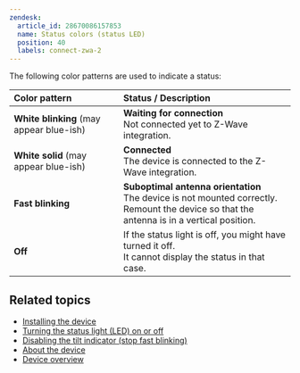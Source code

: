 ```yaml
---
zendesk:
  article_id: 28670086157853
  name: Status colors (status LED)
  position: 40
  labels: connect-zwa-2
---
```


The following color patterns are used to indicate a status:


| Color pattern  <br>                      | Status / Description <br>                                                                                                                       |
| :--------------------------------------- | :---------------------------------------------------------------------------------------------------------------------------------------------- |
| **White blinking** (may appear blue-ish) | **Waiting for connection**<br>Not connected yet to Z-Wave integration.                                                                          |
| **White solid** (may appear blue-ish)    | **Connected**<br>The device is connected to the Z-Wave integration.                                                                             |
| **Fast blinking**                        | **Suboptimal antenna orientation**<br>The device is not mounted correctly.<br>Remount the device so that the antenna is in a vertical position. |
| **Off**                                  | If the status light is off, you might have turned it off.<br>It cannot display the status in that case.                                         |

## Related topics

- [Installing the device](/hc/en-us/articles/28685750450205)
- [Turning the status light (LED) on or off](/hc/en-us/articles/29060874688285)
- [Disabling the tilt indicator (stop fast blinking)](/hc/en-us/articles/28670788982941)
- [About the device](/hc/en-us/articles/29190222644509)
- [Device overview](/hc/en-us/articles/28670192316189)